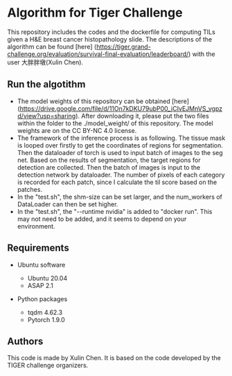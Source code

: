 # Algorithm for Tiger Challenge

This repository includes the codes and the dockerfile for computing TILs given a H&E breast cancer histopathology slide. 
The descriptions of the algorithm can be found [here] (https://tiger.grand-challenge.org/evaluation/survival-final-evaluation/leaderboard/) with the user 大胖胖墩(Xulin Chen).

## Run the algotithm
- The model weights of this repository can be obtained [here] (https://drive.google.com/file/d/11On7kDKU79ubP00_jCIvEJMnVS_vgpzd/view?usp=sharing). 
After downloading it, please put the two files within the folder to the ./model_weight/ of this repository. 
The model weights are on the CC BY-NC 4.0 license.
- The framework of the inference process is as following. The tissue mask is looped over firstly to get the 
coordinates of regions for segmentation. Then the dataloader of torch is used to input batch of images to the seg net.
Based on the results of segmentation, the target regions for detection are collected. Then the batch of images is 
input to the detection network by dataloader. The number of pixels of each category is recorded for each patch, since I 
calculate the til score based on the patches. 
- In the "test.sh", the shm-size can be set larger, and the num_workers of DataLoader can then be set higher. 
- In the "test.sh", the "--runtime nvidia" is added to "docker run". This may not need to be added, and it seems to depend on your environment.

## Requirements

- Ubuntu software
  - Ubuntu 20.04
  - ASAP 2.1
  
- Python packages
  - tqdm 4.62.3
  - Pytorch 1.9.0

## Authors
This code is made by Xulin Chen. It is based on the code developed by the TIGER challenge organizers.

